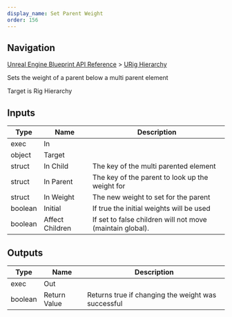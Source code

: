 ```yaml
---
display_name: Set Parent Weight
order: 156
---
```

## Navigation

[Unreal Engine Blueprint API Reference](https://dev.epicgames.com/documentation/en-us/unreal-engine/BlueprintAPI) > [URig Hierarchy](https://dev.epicgames.com/documentation/en-us/unreal-engine/BlueprintAPI/URigHierarchy)

Sets the weight of a parent below a multi parent element

Target is Rig Hierarchy

## Inputs

| Type | Name | Description |
| --- | --- | --- |
| exec | In |  |
| object | Target |  |
| struct | In Child | The key of the multi parented element |
| struct | In Parent | The key of the parent to look up the weight for |
| struct | In Weight | The new weight to set for the parent |
| boolean | Initial | If true the initial weights will be used |
| boolean | Affect Children | If set to false children will not move (maintain global). |

## Outputs

| Type | Name | Description |
| --- | --- | --- |
| exec | Out |  |
| boolean | Return Value | Returns true if changing the weight was successful |
